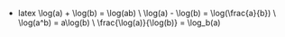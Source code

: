 - latex
  \log(a) + \log(b) = \log(ab) \\
  \log(a) - \log(b) = \log(\frac{a}{b}) \\
  \log(a^b) = a\log(b) \\
  \frac{\log(a)}{\log(b)} = \log_b(a)